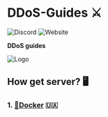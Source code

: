 <html>
  <body>
    <h1>DDoS-Guides ⚔️</h1>
    <div>
    <img alt="Discord" src="https://img.shields.io/discord/961488683914117140">
    <img alt="Website" src="https://img.shields.io/website?down_color=red&down_message=off&up_color=green&up_message=on&url=https%3A%2F%2Fbogdandevua.github.io%2FDDoS-Guides%2F">
    </div>
    <p><b>DDoS guides</b></p>
    <img alt="Logo" src="https://raw.githubusercontent.com/gabbhack/Best-README-Template/master/images/logo.png">
    <h2>How get server? 🖥️</h2>
    <h3>1. <a href="https://telegra.ph/Server-dlya-DDoS-na-Docker-04-01">🐳Docker</a> 🇺🇦</h3>
  </body>
</html>
